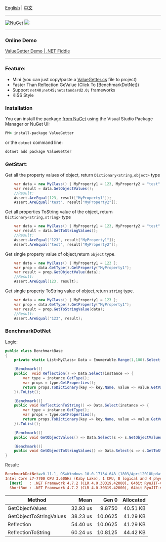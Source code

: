 ﻿

[English](Readme.md) | [中文](Readme_zh-cn.md) 


---

[![NuGet](https://img.shields.io/nuget/v/ValueGetter.svg)](https://www.nuget.org/packages/ValueGetter)
![](https://img.shields.io/nuget/dt/ValueGetter.svg)

---

### Online Demo

[ValueGetter Demo  | .NET Fiddle](https://dotnetfiddle.net/wZUhgw)

---

### Feature:
- Mini (you can just copy/paste a [ValueGetter.cs](ValueGetter/ValueGetter.cs) file to project)
- Faster Than Reflection GeValue (Click To [BenchmarkDotNet])
- Support `net40;net45;netstandard2.0;` frameworks
- KISS Style

### Installation

You can install the package [from NuGet](https://www.nuget.org/packages/ValueGetter) using the Visual Studio Package Manager or NuGet UI:

```cmd
PM> install-package ValueGetter
```

or the `dotnet` command line:

```cmd
dotnet add package ValueGetter
```

### GetStart:

Get all the property values of object, return `Dictionary<string,object>` type
```C#
    var data = new MyClass() { MyProperty1 = 123, MyProperty2 = "test" };
    var result = data.GetObjectValues();
    //Result:
    Assert.AreEqual(123, result["MyProperty1"]);
    Assert.AreEqual("test", result["MyProperty2"]);
```

Get all properties ToString value of the object, return `Dictionary<string,string>` type
```C#
    var data = new MyClass() { MyProperty1 = 123, MyProperty2 = "test" };
    var result = data.GetToStringValues();
    //Result:
    Assert.AreEqual("123", result["MyProperty1"]);
    Assert.AreEqual("test", result["MyProperty2"]);
```

Get single property value of object,return `object` type.
```C#
    var data = new MyClass() { MyProperty1 = 123 };
    var prop = data.GetType().GetProperty("MyProperty1");
    var result = prop.GetObjectValue(data);
    //Result:
    Assert.AreEqual(123, result);
```

Get single property ToString value of object,return `string` type.
```C#
    var data = new MyClass() { MyProperty1 = 123 };
    var prop = data.GetType().GetProperty("MyProperty1");
    var result = prop.GetToStringValue(data);
    //Result:
    Assert.AreEqual("123", result);
```


### BenchmarkDotNet 

Logic:
```C#
public class BenchmarkBase
{
    private static List<MyClass> Data = Enumerable.Range(1,100).Select(s=>new MyClass() { MyProperty1 = 123, MyProperty2 = "test" }).ToList();

    [Benchmark()]
    public  void Reflection() => Data.Select(instance => {
        var type = instance.GetType();
        var props = type.GetProperties();
        return props.ToDictionary(key => key.Name, value => value.GetValue(instance));
    }).ToList();

    [Benchmark()]
    public void ReflectionToString() => Data.Select(instance => {
        var type = instance.GetType();
        var props = type.GetProperties();
        return props.ToDictionary(key => key.Name, value => value.GetValue(instance).ToString());
    }).ToList();

    [Benchmark()]
    public void GetObjectValues() => Data.Select(s => s.GetObjectValues()).ToList();

    [Benchmark()]
    public void GetObjectToStringValues() => Data.Select(s => s.GetToStringValues()).ToList();
}
```

Result:

``` ini
BenchmarkDotNet=v0.11.1, OS=Windows 10.0.17134.648 (1803/April2018Update/Redstone4)
Intel Core i7-7700 CPU 3.60GHz (Kaby Lake), 1 CPU, 8 logical and 4 physical cores
  [Host]   : .NET Framework 4.7.2 (CLR 4.0.30319.42000), 64bit RyuJIT-v4.7.3362.0
  ShortRun : .NET Framework 4.7.2 (CLR 4.0.30319.42000), 64bit RyuJIT-v4.7.3362.0
```
|                  Method |     Mean |   Gen 0 | Allocated |
|------------------------ |---------:|--------:|----------:|
|         GetObjectValues | 32.93 us |  9.8750 |  40.51 KB |
| GetObjectToStringValues | 38.23 us | 10.0625 |  41.29 KB |
|              Reflection | 54.40 us | 10.0625 |  41.29 KB |
|      ReflectionToString | 60.24 us | 10.8125 |  44.42 KB |